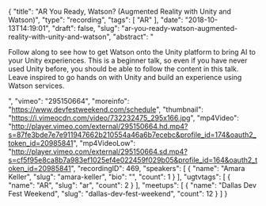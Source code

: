{
  "title": "AR You Ready, Watson? (Augmented Reality with Unity and Watson)",
  "type": "recording",
  "tags": [
    "AR"
  ],
  "date": "2018-10-13T14:19:01",
  "draft": false,
  "slug": "ar-you-ready-watson-augmented-reality-with-unity-and-watson",
  "abstract": "<p>Follow along to see how to get Watson onto the Unity platform to bring AI to your Unity experiences. This is a beginner talk, so even if you have never used Unity before, you should be able to follow the content in this talk. Leave inspired to go hands on with Unity and build an experience using Watson services.</p>",
  "vimeo": "295150664",
  "moreinfo": "https://www.devfestweekend.com/schedule",
  "thumbnail": "https://i.vimeocdn.com/video/732232475_295x166.jpg",
  "mp4Video": "http://player.vimeo.com/external/295150664.hd.mp4?s=87fe3bde7e7e911947662b210554a46a6b7ecebc&profile_id=174&oauth2_token_id=20985841",
  "mp4VideoLow": "http://player.vimeo.com/external/295150664.sd.mp4?s=cf5f95e8ca8b7a983ef1025ef4e022459f029b05&profile_id=164&oauth2_token_id=20985841",
  "recordingID": 469,
  "speakers": [
    {
      "name": "Amara Keller",
      "slug": "amara-keller",
      "bio": "",
      "count": 1
    }
  ],
  "ugtvtags": [
    {
      "name": "AR",
      "slug": "ar",
      "count": 2
    }
  ],
  "meetups": [
    {
      "name": "Dallas Dev Fest Weekend",
      "slug": "dallas-dev-fest-weekend",
      "count": 12
    }
  ]
}